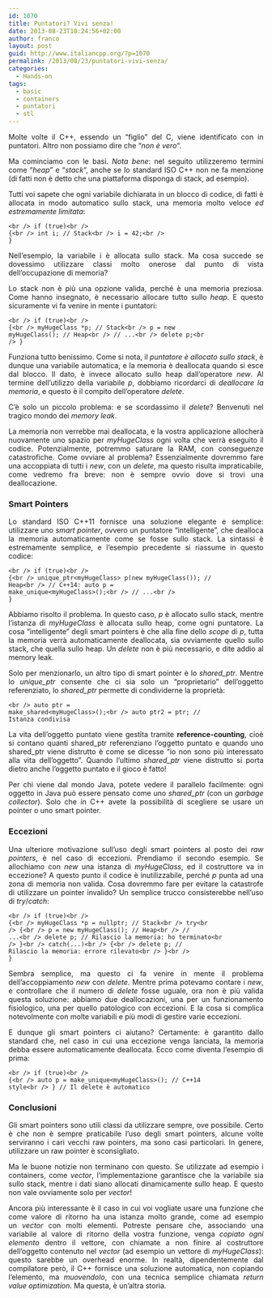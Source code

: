 ```yaml
---
id: 1070
title: Puntatori? Vivi senza!
date: 2013-08-23T10:24:56+02:00
author: franco
layout: post
guid: http://www.italiancpp.org/?p=1070
permalink: /2013/08/23/puntatori-vivi-senza/
categories:
  - Hands-on
tags:
  - basic
  - containers
  - puntatori
  - stl
---
```

<p style="text-align: justify;">
  Molte volte il C++, essendo un &#8220;figlio&#8221; del C, viene identificato con in puntatori. Altro non possiamo dire che &#8220;<em>non è vero</em>&#8220;.
</p>

<p style="text-align: justify;">
  Ma cominciamo con le basi. <em>Nota bene</em>: nel seguito utilizzeremo termini come &#8220;<em>heap</em>&#8221; e &#8220;<em>stack</em>&#8220;, anche se lo standard ISO C++ non ne fa menzione (di fatti non è detto che una piattaforma disponga di stack, ad esempio).
</p>

<p style="text-align: justify;">
  Tutti voi sapete che ogni variabile dichiarata in un blocco di codice, di fatti è allocata in modo automatico sullo stack, una memoria molto veloce <i>ed estremamente limitata</i>:
</p>

<code lang="cpp" escaped="true">&lt;br />
if (true)&lt;br />
{&lt;br />
    int i; // Stack&lt;br />
    i = 42;&lt;br />
}</code>

<p style="text-align: justify;">
  Nell&#8217;esempio, la variabile i è allocata sullo stack. Ma cosa succede se dovessimo utilizzare classi molto onerose dal punto di vista dell&#8217;occupazione di memoria?
</p>

<p style="text-align: justify;">
  Lo stack non è più una opzione valida, perché è una memoria preziosa. Come hanno insegnato, è necessario allocare tutto sullo <em>heap</em>. E questo sicuramente vi fa venire in mente i puntatori:
</p>

<code lang="cpp" escaped="true">&lt;br />
if (true)&lt;br />
{&lt;br />
    myHugeClass *p;        // Stack&lt;br />
    p = new myHugeClass(); // Heap&lt;br />
    // ...&lt;br />
    delete p;&lt;br />
}</code>

<p style="text-align: justify;">
  Funziona tutto benissimo. Come si nota, il <em>puntatore è allocato sullo stack</em>, è dunque una variabile automatica, e la memoria è deallocata quando si esce dal blocco. Il dato, è invece allocato sullo heap dall&#8217;operatore <em>new</em>. Al termine dell&#8217;utilizzo della variabile <em>p</em>, dobbiamo ricordarci di <em>deallocare la memoria</em>, e questo è il compito dell&#8217;operatore <em>delete</em>.
</p>

<p style="text-align: justify;">
  C&#8217;è solo un piccolo problema: e se scordassimo il <em>delete</em>? Benvenuti nel tragico mondo dei <em>memory leak</em>.
</p>

<p style="text-align: justify;">
  La memoria non verrebbe mai deallocata, e la vostra applicazione allocherà nuovamente uno spazio per <em>myHugeClass</em> ogni volta che verrà eseguito il codice. Potenzialmente, potremmo saturare la RAM, con conseguenze catastrofiche. Come ovviare al problema? Essenzialmente dovremmo fare una accoppiata di tutti i <em>new</em>, con un <em>delete</em>, ma questo risulta impraticabile, come vedremo fra breve: non è sempre ovvio dove si trovi una deallocazione.
</p>

<h3 style="text-align: justify;">
  Smart Pointers
</h3>

<p style="text-align: justify;">
  Lo standard ISO C++11 fornisce una soluzione elegante e semplice: utilizzare uno <em>smart pointer</em>, ovvero un puntatore &#8220;intelligente&#8221;, che dealloca la memoria automaticamente come se fosse sullo stack. La sintassi è estremamente semplice, e l&#8217;esempio precedente si riassume in questo codice:
</p>

<code lang="cpp" escaped="true">&lt;br />
if (true)&lt;br />
{&lt;br />
    unique_ptr&lt;myHugeClass&gt; p(new myHugeClass()); // Heap&lt;br />
    // C++14: auto p = make_unique&lt;myHugeClass&gt;();&lt;br />
    // ...&lt;br />
}</code>

<p style="text-align: justify;">
  Abbiamo risolto il problema. In questo caso, <i>p</i> è allocato sullo stack, mentre l&#8217;istanza di <em>myHugeClass</em> è allocata sullo heap, come ogni puntatore. La cosa &#8220;intelligente&#8221; degli smart pointers è che alla fine dello <em>scope </em>di <em>p</em>, tutta la memoria verrà automaticamente deallocata, sia ovviamente quello sullo stack, che quella sullo heap. Un <em>delete</em> non è più necessario, e dite addio al memory leak.
</p>

<p style="text-align: justify;">
  Solo per menzionarlo, un altro tipo di smart pointer è lo <em>shared_ptr</em>. Mentre lo <em>unique_ptr</em> consente che ci sia solo un &#8220;proprietario&#8221; dell&#8217;oggetto referenziato, lo <em>shared_ptr</em> permette di condividerne la proprietà:
</p>

<code lang="cpp" escaped="true">&lt;br />
auto ptr = make_shared&lt;myHugeClass&gt;();&lt;br />
auto ptr2 = ptr; // Istanza condivisa</code>

<p style="text-align: justify;">
  La vita dell&#8217;oggetto puntato viene gestita tramite <strong>reference-counting</strong>, cioè si contano quanti shared_ptr referenziano l&#8217;oggetto puntato e quando uno shared_ptr viene distrutto è come se dicesse &#8220;io non sono più interessato alla vita dell&#8217;oggetto&#8221;. Quando l&#8217;ultimo <em>shared_ptr</em> viene distrutto si porta dietro anche l&#8217;oggetto puntato e il gioco è fatto!
</p>

<p style="text-align: justify;">
  Per chi viene dal mondo Java, potete vedere il parallelo facilmente: ogni oggetto in Java può essere pensato come uno <em>shared_ptr</em> (con un <em>garbage collector</em>). Solo che in C++ avete la possibilità di scegliere se usare un pointer o uno smart pointer.
</p>

<h3 style="text-align: justify;">
  Eccezioni
</h3>

<p style="text-align: justify;">
  Una ulteriore motivazione sull&#8217;uso degli smart pointers al posto dei <em>raw pointers</em>, è nel caso di eccezioni. Prendiamo il secondo esempio. Se allochiamo con <i>new</i> una istanza di <em>myHugeClass</em>, ed il costruttore va in eccezione? A questo punto il codice è inutilizzabile, perché <em>p</em> punta ad una zona di memoria non valida. Cosa dovremmo fare per evitare la catastrofe di utilizzare un pointer invalido? Un semplice trucco consisterebbe nell&#8217;uso di <em>try</em>/<em>catch</em>:
</p>

<code lang="cpp" escaped="true">&lt;br />
if (true)&lt;br />
{&lt;br />
    myHugeClass *p = nullptr;   // Stack&lt;br />
    try&lt;br />
    {&lt;br />
        p = new myHugeClass(); // Heap&lt;br />
        // ...&lt;br />
        delete p;              // Rilascio la memoria: ho terminato&lt;br />
    }&lt;br />
    catch(...)&lt;br />
    {&lt;br />
        delete p;              // Rilascio la memoria: errore rilevato&lt;br />
    }&lt;br />
}</code>

<p style="text-align: justify;">
  Sembra semplice, ma questo ci fa venire in mente il problema dell&#8217;accoppiamento <em>new</em> con <em>delete</em>. Mentre prima potevamo contare i <em>new</em>, e controllare che il numero di <em>delete</em> fosse uguale, ora non è più valida questa soluzione: abbiamo due deallocazioni, una per un funzionamento fisiologico, una per quello patologico con eccezioni. E la cosa si complica notevolmente con molte variabili e più modi di gestire varie eccezioni.
</p>

<p style="text-align: justify;">
  E dunque gli smart pointers ci aiutano? Certamente: è garantito dallo standard che, nel caso in cui una eccezione venga lanciata, la memoria debba essere automaticamente deallocata. Ecco come diventa l&#8217;esempio di prima:
</p>

<code lang="cpp" escaped="true">&lt;br />
if (true)&lt;br />
{&lt;br />
    auto p = make_unique&lt;myHugeClass&gt;(); // C++14 style&lt;br />
} // Il delete è automatico</code>

<h3 style="text-align: justify;">
  Conclusioni
</h3>

<p style="text-align: justify;">
  Gli smart pointers sono utili classi da utilizzare sempre, ove possibile. Certo è che non è sempre praticabile l&#8217;uso degli smart pointers, alcune volte serviranno i cari vecchi raw pointers, ma sono casi particolari. In genere, utilizzare un raw pointer è sconsigliato.
</p>

<p style="text-align: justify;">
  Ma le buone notizie non terminano con questo. Se utilizzate ad esempio i containers, come <em>vector</em>, l&#8217;implementazione garantisce che la variabile sia sullo stack, mentre i dati siano allocati dinamicamente sullo heap. E questo non vale ovviamente solo per <em>vector</em>!
</p>

<p style="text-align: justify;">
  Ancora più interessante è il caso in cui voi vogliate usare una funzione che come valore di ritorno ha una istanza molto grande, come ad esempio un <em>vector</em> con molti elementi. Potreste pensare che, associando una variabile al valore di ritorno della vostra funzione, venga <em>copiato ogni elemento</em> dentro il vettore, con chiamate a non finire al costruttore dell&#8217;oggetto contenuto nel <em>vector </em>(ad esempio un vettore di <em>myHugeClass</em>): questo sarebbe un overhead enorme. In realtà, dipendentemente dal compilatore però, il C++ fornisce una soluzione automatica, non copiando l&#8217;elemento, ma <em>muovendolo</em>, con una tecnica semplice chiamata <em>return value optimization</em>. Ma questa, è un&#8217;altra storia.
</p>